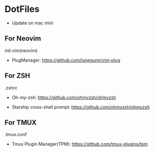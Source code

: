 # DotFiles
* Update on mac mini
## For Neovim

init.vim(neovim)

* PlugManager: <https://github.com/junegunn/vim-plug>

## For ZSH

.zshrc

* Oh-my-zsh: <https://github.com/ohmyzsh/ohmyzsh>

* Starship cross-shell prompt: <https://github.com/ohmyzsh/ohmyzsh>

## For TMUX

.tmux.conf

* Tmux Plugin Manager(TPM): <https://github.com/tmux-plugins/tpm>
